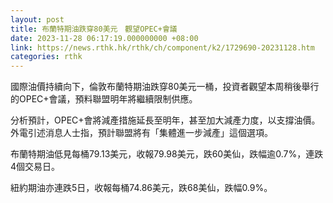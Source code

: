 ```yaml
---
layout: post
title: 布蘭特期油跌穿80美元　觀望OPEC+會議
date: 2023-11-28 06:17:19.000000000 +08:00
link: https://news.rthk.hk/rthk/ch/component/k2/1729690-20231128.htm
categories: rthk
---
```


國際油價持續向下，倫敦布蘭特期油跌穿80美元一桶，投資者觀望本周稍後舉行的OPEC+會議，預料聯盟明年將繼續限制供應。

分析預計，OPEC+會將減產措施延長至明年，甚至加大減產力度，以支撐油價。外電引述消息人士指，預計聯盟將有「集體進一步減產」這個選項。

布蘭特期油低見每桶79.13美元，收報79.98美元，跌60美仙，跌幅逾0.7%，連跌4個交易日。

紐約期油亦連跌5日，收報每桶74.86美元，跌68美仙，跌幅0.9%。
